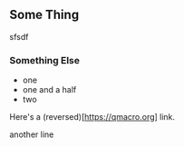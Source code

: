 ## Some Thing

sfsdf

### Something Else
- one
-  one and a half
- two

Here's a (reversed)[https://qmacro.org] link.

another line
